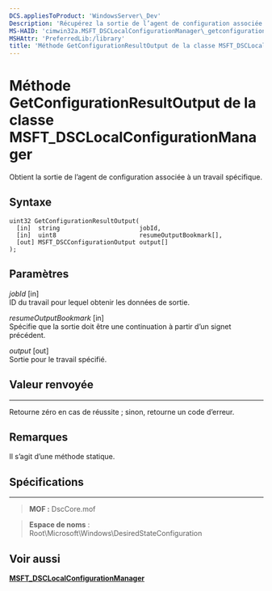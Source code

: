 ```yaml
---
DCS.appliesToProduct: 'WindowsServer\_Dev'
Description: 'Récupérez la sortie de l’agent de configuration associée à un travail spécifique.'
MS-HAID: 'cimwin32a.MSFT_DSCLocalConfigurationManager\_getconfigurationresultoutput'
MSHAttr: 'PreferredLib:/library'
title: 'Méthode GetConfigurationResultOutput de la classe MSFT_DSCLocalConfigurationManager'
---
```


# Méthode GetConfigurationResultOutput de la classe MSFT_DSCLocalConfigurationManager

Obtient la sortie de l’agent de configuration associée à un travail spécifique.

Syntaxe
------

```mof
uint32 GetConfigurationResultOutput(
  [in]  string                      jobId,
  [in]  uint8                       resumeOutputBookmark[],
  [out] MSFT_DSCConfigurationOutput output[]
);
```

Paramètres
----------

*jobId* \[in\]  
ID du travail pour lequel obtenir les données de sortie.

*resumeOutputBookmark* \[in\]  
Spécifie que la sortie doit être une continuation à partir d’un signet précédent.

*output* \[out\]  
Sortie pour le travail spécifié.

## Valeur renvoyée
------------

Retourne zéro en cas de réussite ; sinon, retourne un code d’erreur.

## Remarques

Il s’agit d’une méthode statique.

## Spécifications
------------
>**MOF :** DscCore.mof

>**Espace de noms** : Root\Microsoft\Windows\DesiredStateConfiguration


## Voir aussi


[**MSFT_DSCLocalConfigurationManager**](msft-dsclocalconfigurationmanager.md)

 

 





<!--HONumber=Apr16_HO2-->


